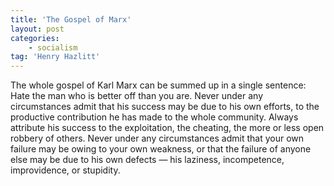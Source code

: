 ```yaml
---
title: 'The Gospel of Marx'
layout: post
categories:
    - socialism
tag: 'Henry Hazlitt'
---
```


The whole gospel of Karl Marx can be summed up in a single sentence: Hate the man who is better off than you are. Never under any circumstances admit that his success may be due to his own efforts, to the productive contribution he has made to the whole community. Always attribute his success to the exploitation, the cheating, the more or less open robbery of others. Never under any circumstances admit that your own failure may be owing to your own weakness, or that the failure of anyone else may be due to his own defects — his laziness, incompetence, improvidence, or stupidity.